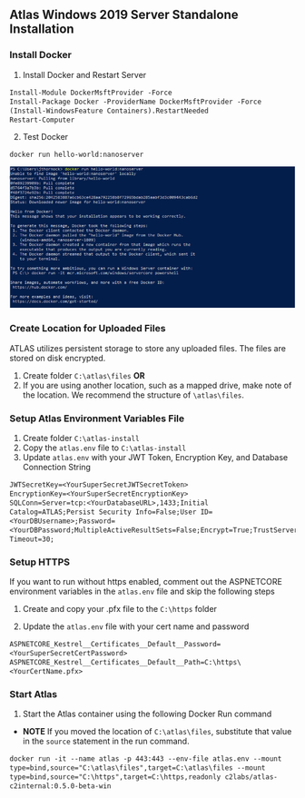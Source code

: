 ## Atlas Windows 2019 Server Standalone Installation

### Install Docker
1. Install Docker and Restart Server

```
Install-Module DockerMsftProvider -Force
Install-Package Docker -ProviderName DockerMsftProvider -Force
(Install-WindowsFeature Containers).RestartNeeded
Restart-Computer
```

2. Test Docker

```
docker run hello-world:nanoserver
```

![dockertest](screenshots/hello_world.png) 

### Create Location for Uploaded Files
ATLAS utilizes persistent storage to store any uploaded files. The files are stored on disk encrypted.
1. Create folder `C:\atlas\files` **OR**
2. If you are using another location, such as a mapped drive, make note of the location. We recommend the structure of `\atlas\files`.

### Setup Atlas Environment Variables File
1. Create folder `C:\atlas-install`
2. Copy the `atlas.env` file to `C:\atlas-install`
3. Update `atlas.env` with your JWT Token, Encryption Key, and Database Connection String
```
JWTSecretKey=<YourSuperSecretJWTSecretToken>
EncryptionKey=<YourSuperSecretEncryptionKey>
SQLConn=Server=tcp:<YourDatabaseURL>,1433;Initial Catalog=ATLAS;Persist Security Info=False;User ID=<YourDBUsername>;Password=<YourDBPassword;MultipleActiveResultSets=False;Encrypt=True;TrustServerCertificate=False;Connection Timeout=30;
```


### Setup HTTPS
If you want to run without https enabled, comment out the ASPNETCORE environment variables in the `atlas.env` file and skip the following steps

1. Create and copy your .pfx file to the `C:\https` folder

2. Update the `atlas.env` file with your cert name and password

```
ASPNETCORE_Kestrel__Certificates__Default__Password=<YourSuperSecretCertPassword>
ASPNETCORE_Kestrel__Certificates__Default__Path=C:\https\<YourCertName.pfx>
```

### Start Atlas
1. Start the Atlas container using the following Docker Run command
  - **NOTE** If you moved the location of `C:\atlas\files`, substitute that value in the `source` statement in the run command.

```
docker run -it --name atlas -p 443:443 --env-file atlas.env --mount type=bind,source="C:\atlas\files",target=C:\atlas\files --mount type=bind,source="C:\https",target=C:\https,readonly c2labs/atlas-c2internal:0.5.0-beta-win
```
